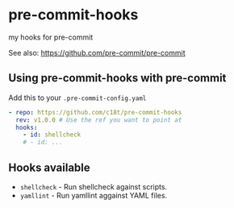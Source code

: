 # pre-commit-hooks

my hooks for pre-commit

See also: <https://github.com/pre-commit/pre-commit>

## Using pre-commit-hooks with pre-commit

Add this to your `.pre-commit-config.yaml`

```yaml
- repo: https://github.com/c18t/pre-commit-hooks
  rev: v1.0.0 # Use the ref you want to point at
  hooks:
    - id: shellcheck
    # - id: ...
```

## Hooks available

- `shellcheck` - Run shellcheck against scripts.
- `yamllint` - Run yamllint aggainst YAML files.
